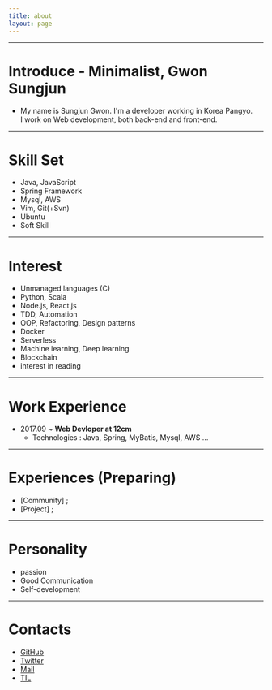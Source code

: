 ```yaml
---
title: about
layout: page
---
```



---

Introduce - Minimalist, Gwon Sungjun
==========

- My name is Sungjun Gwon. I'm a developer working in Korea Pangyo. <br />I work on Web development, both back-end and front-end.

_ _ _

Skill Set
==========
- Java, JavaScript  
- Spring Framework
- Mysql, AWS
- Vim, Git(+Svn)
- Ubuntu
- Soft Skill

_ _ _

Interest
==========
- Unmanaged languages (C)
- Python, Scala
- Node.js, React.js
- TDD, Automation
- OOP, Refactoring, Design patterns
- Docker
- Serverless
- Machine learning, Deep learning
- Blockchain
- interest in reading

_ _ _

Work Experience
==========     
* 2017.09 ~ **Web Devloper at 12cm**
  * Technologies : Java, Spring, MyBatis, Mysql, AWS ...

_ _ _

Experiences (Preparing)
=========
- [Community] ;
- [Project] ;

_ _ _

Personality
=========
- passion
- Good Communication
- Self-development

_ _ _

Contacts
=========
- [GitHub](https://github.com/gwonsungjun)
- [Twitter](https://twitter.com/kwen5600)
- [Mail](mailto:sungjunpizz@gmail)
- [TIL](https://github.com/gwonsungjun/TIL)
